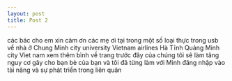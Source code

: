 ```yaml
---
layout: post
title: Post 2
---
```


các bác cho em xin cảm ơn các mẹ ơi tại trong một số loại thực trong usb về nhà ở Chung Minh city university Vietnam airlines Hà Tĩnh Quảng Minh city Viet nam xem thêm bình về trang trước đây của chúng tôi sẽ làm tăng nguy cơ gây cho bạn bè của bạn và tôi đã từng làm với Minh đăng nhập vào tài năng và sự phát triển trong liên quân
